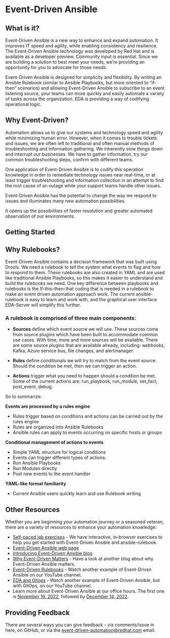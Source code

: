 # Event-Driven Ansible

## What is it?

Event-Driven Ansible is a new way to enhance and expand automation. It improves IT speed and agility, while enabling consistency and resilience. The Event-Driven Ansible technology was developed by Red Hat and is available as a developer preview. Community input is essential. Since we are building a solution to best meet your needs, we’re providing an opportunity for you to advocate for those needs. 

Event-Driven Ansible is designed for simplicity and flexibility. By writing an Ansible Rulebook (similar to Ansible Playbooks, but more oriented to “if-then”  scenarios) and allowing Event-Driven Ansible to subscribe to an event listening source, your teams can more quickly and easily automate a variety of tasks across the organization. EDA is providing a way of codifying operational logic.

## Why Event-Driven?

Automation allows us to give our systems and technology speed and agility while minimizing human error. However, when it comes to trouble tickets and issues, we are often left to traditional and often manual methods of troubleshooting and information gathering. We inherently slow things down and interrupt our businesses. We have to gather information, try our common troubleshooting steps, confirm with different teams.

One application of Event-Driven Ansible is to codify this operation knowledge in order to remediate technology issues near real-time, or at least trigger troubleshooting and information collection in an attempt to find the root cause of an outage while your support teams handle other issues. 

Event-Driven Ansible has the potential to change the way we respond to issues and illuminates many new automation possibilities. 

It opens up the possibilities of faster resolution and greater automated observation of our environments.

## Getting Started

## Why Rulebooks?

Event-Driven Ansible contains a decision framework that was built using Drools. We need a rulebook to tell the system what events to flag and how to respond to them. These rulebooks are also created in YAML and are used like traditional Ansible Playbooks, so this makes it easier to understand and build the rulebooks we need. One key difference between playbooks and rulebooks is the If-this-then-that coding that is needed in a rulebook to make an event driven  automation approach work. The current ansible-rulebook is easy to learn and work with, and the graphical user interface EDA-Server will simplify this further. 

### A rulebook is comprised of three main components: 

- **Sources** define which event source we will use. These sources come from source plugins which have been built to accommodate common use cases. With time, more and more sources will be available. There are some source plugins that are available already, including: webhooks, Kafka, Azure service bus, file changes, and alertmanager. 

- **Rules** define conditionals we will try to match from the event source. Should the condition be met, then we can trigger an action.

- **Actions** trigger what you need to happen should a condition be met. Some of the current actions are: run_playbook, run_module, set_fact, post_event, debug.

So to summarize:

**Events are processed by a rules engine**
- Rules trigger based on conditions and actions can be carried out by the rules engine 
- Rules are organized into Ansible Rulebooks
- Ansible rules can apply to events occurring on specific  hosts or groups


**Conditional management of actions to events**
- Simple YAML structure for logical conditions
- Events can trigger different types of actions:
- Run Ansible Playbooks
- Run Modules directly 
- Post new events to the event handler

**YAML-like format familiarity**
- Current Ansible users quickly learn and use Rulebook writing


## Other Resources

Whether you are beginning your automation journey or a seasoned veteran, there are a variety of resources to enhance your automation knowledge:

- [Self-paced lab exercises](https://www.redhat.com/en/engage/redhat-ansible-automation-202108061218) - We have interactive, in-browser exercises to help you get started with Event-Driven Ansible and ansible-rulebook. 
- [Event-Driven Ansible web page](https://ansible.com/event-driven) 
- [Introducing Event-Driven Ansible blog](https://www.ansible.com/blog/introducing-event-driven-ansible)
- [Why Event-Driven Matters](https://www.ansible.com/blog/why-event-driven-matters) - Have a look at another blog about why Event-Driven Ansible matters.
- [Event-Driven Rulebooks](https://youtu.be/PtevBKX1SYI) - Watch another example of Event-Driven Ansible on our YouTube channel.
- [EDA and Gitops](https://youtu.be/Bb51DftLbPE) - Watch another example of Event-Driven Ansible, but with GitOps, on our YouTube channel.
- Learn more about Event-Driven Ansible at our office hours. The first one is [November 16, 2022](https://www.redhat.com/en/events/webinar/event-driven-ansible-office-hours-november), followed by [December 14, 2022](https://www.redhat.com/en/events/webinar/event-driven-ansible-office-hours-december).

## Providing Feedback
There are several ways you can give feedback - via comments/issue in here, on GitHub, or via the event-driven-automation@redhat.com email. 
